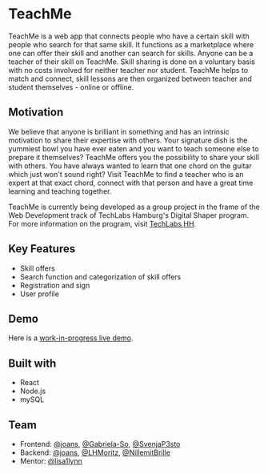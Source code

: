 # TeachMe

TeachMe is a web app that connects people who have a certain skill with people who search for that same skill. It functions as a marketplace where one can offer their skill and another can search for skills. Anyone can be a teacher of their skill on TeachMe. Skill sharing is done on a voluntary basis with no costs involved for neither teacher nor student. TeachMe helps to match and connect, skill lessons are then organized between teacher and student themselves - online or offline.

## Motivation

We believe that anyone is brilliant in something and has an intrinsic motivation to share their expertise with others. Your signature dish is the yummiest bowl you have ever eaten and you want to teach someone else to prepare it themselves? TeachMe offers you the possibility to share your skill with others. You have always wanted to learn that one chord on the guitar which just won't sound right? Visit TeachMe to find a teacher who is an expert at that exact chord, connect with that person and have a great time learning and teaching together.

TeachMe is currently being developed as a group project in the frame of the Web Development track of TechLabs Hamburg's Digital Shaper program. For more information on the program, visit [TechLabs HH](https://techlabs.org/location/hamburg).

## Key Features

- Skill offers
- Search function and categorization of skill offers
- Registration and sign
- User profile

## Demo

Here is a [work-in-progress live demo](https://joans.github.io/teachme/).

## Built with

- React
- Node.js
- mySQL

## Team

- Frontend: [@joans](https://github.com/joans), [@Gabriela-So](https://github.com/Gabriela-So), [@SvenjaP3sto](https://github.com/SvenjaP3sto)
- Backend: [@joans](https://github.com/joans), [@LHMoritz](https://github.com/LHMoritz), [@NillemitBrille](https://github.com/NillemitBrille)
- Mentor: [@lisa1lynn](https://github.com/lisa1lynn)

